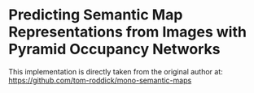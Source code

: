 # Predicting Semantic Map Representations from Images with Pyramid Occupancy Networks

This implementation is directly taken from the original author at: https://github.com/tom-roddick/mono-semantic-maps